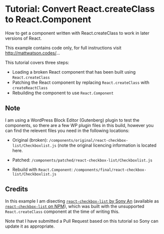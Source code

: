 # Tutorial: Convert React.createClass to React.Component

How to get a component written with React.createClass to work in later versions of React.

This example contains code only, for full instructions visit http://mattwatson.codes/...

This tutorial covers three steps:

- Loading a broken React component that has been built using `React.createClass`
- Patching the React component by replacing `React.createClass` with `createReactClass`
- Rebuilding the component to use `React.Component`

## Note

I am using a WordPress Block Editor (Gutenberg) plugin to test the components, so there are a few WP plugin files in this build, however you can find the relevent files you need in the following locations:

- Original (broken): `/components/original/react-checkbox-list/Checkboxlist.js` (note the original licencing information is located here.

- Patched: `/components/patched/react-checkbox-list/Checkboxlist.js`

- Rebuild with `React.Component`: `/components/final/react-checkbox-list/Checkboxlist.js`

## Credits

In this example I am disecting [`react-checkbox-list` by Sony An](https://github.com/sonyan/react-checkbox-list) (available as [`react-checkbox-list` on NPM](https://www.npmjs.com/package/react-checkbox-list)), which was built with the unsupported `React.createClass` component at the time of writing this. 

Note that I have submitted a Pull Request based on this tutorial so Sony can update it as appropriate.
